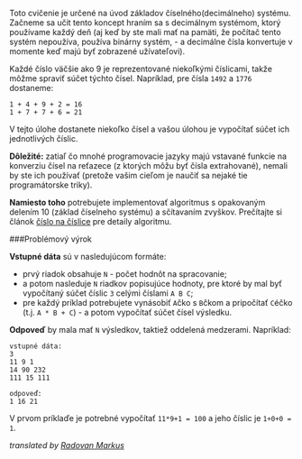 <!-- #Sum of digits -->
Toto cvičenie je určené na úvod základov číselného(decimálneho) systému. Začneme sa učit
tento koncept hraním sa s decimálnym systémom, ktorý používame každý deň (aj keď by ste mali mať na pamäti, že počítač
tento systém nepoužíva, používa binárny systém, - a decimálne čísla konvertuje v momente keď majú byť zobrazené užívateľovi).

Každé číslo väčšie ako 9 je reprezentované niekoľkými číslicami, takže môžme spraviť súčet týchto čísel. Napríklad,
pre čísla `1492` a `1776` dostaneme:

    1 + 4 + 9 + 2 = 16
	1 + 7 + 7 + 6 = 21

V tejto úlohe dostanete niekoľko čísel a vašou úlohou je vypočítať súčet ich jednotlivých číslic.  

**Dôležité:** zatiaľ čo mnohé programovacie jazyky majú vstavané funkcie na konverziu čísel na reťazece
(z ktorých môžu byť čísla extrahované), nemali by ste ich používať (pretože vašim cieľom je naučiť sa nejaké tie programátorske triky).

**Namiesto toho** potrebujete implementovať algoritmus s opakovaným delením 10 (základ číselneho systému) 
a sčítavaním zvyškov. Prečítajte si článok [číslo na číslice][numtodig] pre detaily algoritmu.

[numtodig]: ../wiki/number-to-digits

###Problémový výrok

**Vstupné dáta** sú v nasledujúcom formáte:

- prvý riadok obsahuje `N` - počet hodnôt na spracovanie;
- a potom nasleduje `N` riadkov popisujúce hodnoty, pre ktoré by mal byť vypočítaný súčet číslic  `3` celými číslami `A B C`;
- pre každý príklad potrebujete vynásobiť `A`čko s `B`čkom a pripočítať `C`éčko (t.j. `A * B + C`) - a potom vypočítať súčet čísel výsledku.

**Odpoveď** by mala mať `N` výsledkov, taktiež oddelená medzerami. Napríklad:

    vstupné dáta:
	3
	11 9 1
	14 90 232
	111 15 111
	
	odpoveď:
	1 16 21

V prvom príklaďe je potrebné vypočítať `11*9+1 = 100` a jeho číslic je `1+0+0 = 1`.

_translated by [Radovan Markus](https://www.codeabbey.com/index/user_profile/rajkoisawesome)_
